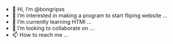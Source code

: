 - 👋 Hi, I’m @bongripss
- 👀 I’m interested in making a program to start fliping website ...
- 🌱 I’m currently learning HTMl ...
- 💞️ I’m looking to collaborate on ...
- 📫 How to reach me ...

<!---
bongripss/bongripss is a ✨ special ✨ repository because its `README.md` (this file) appears on your GitHub profile.
You can click the Preview link to take a look at your changes.
--->
